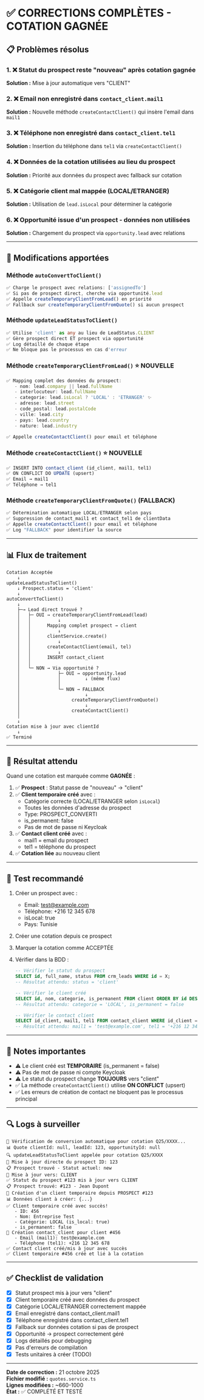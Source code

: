 # ✅ CORRECTIONS COMPLÈTES - COTATION GAGNÉE

## 📋 Problèmes résolus

### 1. ❌ Statut du prospect reste "nouveau" après cotation gagnée
**Solution :** Mise à jour automatique vers "CLIENT"

### 2. ❌ Email non enregistré dans `contact_client.mail1`
**Solution :** Nouvelle méthode `createContactClient()` qui insère l'email dans `mail1`

### 3. ❌ Téléphone non enregistré dans `contact_client.tel1`
**Solution :** Insertion du téléphone dans `tel1` via `createContactClient()`

### 4. ❌ Données de la cotation utilisées au lieu du prospect
**Solution :** Priorité aux données du prospect avec fallback sur cotation

### 5. ❌ Catégorie client mal mappée (LOCAL/ETRANGER)
**Solution :** Utilisation de `lead.isLocal` pour déterminer la catégorie

### 6. ❌ Opportunité issue d'un prospect - données non utilisées
**Solution :** Chargement du prospect via `opportunity.lead` avec relations

---

## 🔧 Modifications apportées

### Méthode `autoConvertToClient()`
```typescript
✅ Charge le prospect avec relations: ['assignedTo']
✅ Si pas de prospect direct, cherche via opportunité.lead
✅ Appelle createTemporaryClientFromLead() en priorité
✅ Fallback sur createTemporaryClientFromQuote() si aucun prospect
```

### Méthode `updateLeadStatusToClient()`
```typescript
✅ Utilise 'client' as any au lieu de LeadStatus.CLIENT
✅ Gère prospect direct ET prospect via opportunité
✅ Log détaillé de chaque étape
✅ Ne bloque pas le processus en cas d'erreur
```

### Méthode `createTemporaryClientFromLead()` ⭐ NOUVELLE
```typescript
✅ Mapping complet des données du prospect:
   - nom: lead.company || lead.fullName
   - interlocuteur: lead.fullName
   - categorie: lead.isLocal ? 'LOCAL' : 'ETRANGER' ✨
   - adresse: lead.street
   - code_postal: lead.postalCode
   - ville: lead.city
   - pays: lead.country
   - nature: lead.industry
   
✅ Appelle createContactClient() pour email et téléphone
```

### Méthode `createContactClient()` ⭐ NOUVELLE
```typescript
✅ INSERT INTO contact_client (id_client, mail1, tel1)
✅ ON CONFLICT DO UPDATE (upsert)
✅ Email → mail1
✅ Téléphone → tel1
```

### Méthode `createTemporaryClientFromQuote()` (FALLBACK)
```typescript
✅ Détermination automatique LOCAL/ETRANGER selon pays
✅ Suppression de contact_mail1 et contact_tel1 de clientData
✅ Appelle createContactClient() pour email et téléphone
✅ Log "FALLBACK" pour identifier la source
```

---

## 📊 Flux de traitement

```
Cotation Acceptée
    ↓
updateLeadStatusToClient()
    ↓ Prospect.status = 'client'
    ↓
autoConvertToClient()
    ↓
    ├─→ Lead direct trouvé ?
    │   ├─ OUI → createTemporaryClientFromLead(lead)
    │   │          ↓
    │   │      Mapping complet prospect → client
    │   │          ↓
    │   │      clientService.create()
    │   │          ↓
    │   │      createContactClient(email, tel)
    │   │          ↓
    │   │      INSERT contact_client
    │   │
    │   └─ NON → Via opportunité ?
    │              ├─ OUI → opportunity.lead
    │              │         ↓ (même flux)
    │              │
    │              └─ NON → FALLBACK
    │                        ↓
    │                   createTemporaryClientFromQuote()
    │                        ↓
    │                   createContactClient()
    │
    ↓
Cotation mise à jour avec clientId
    ↓
✅ Terminé
```

---

## 🎯 Résultat attendu

Quand une cotation est marquée comme **GAGNÉE** :

1. ✅ **Prospect** : Statut passe de "nouveau" → "client"
2. ✅ **Client temporaire créé** avec :
   - Catégorie correcte (LOCAL/ETRANGER selon `isLocal`)
   - Toutes les données d'adresse du prospect
   - Type: PROSPECT_CONVERTI
   - is_permanent: false
   - Pas de mot de passe ni Keycloak
3. ✅ **Contact client créé** avec :
   - mail1 = email du prospect
   - tel1 = téléphone du prospect
4. ✅ **Cotation liée** au nouveau client

---

## 🧪 Test recommandé

1. Créer un prospect avec :
   - Email: test@example.com
   - Téléphone: +216 12 345 678
   - isLocal: true
   - Pays: Tunisie

2. Créer une cotation depuis ce prospect

3. Marquer la cotation comme ACCEPTÉE

4. Vérifier dans la BDD :
   ```sql
   -- Vérifier le statut du prospect
   SELECT id, full_name, status FROM crm_leads WHERE id = X;
   -- Résultat attendu: status = 'client'
   
   -- Vérifier le client créé
   SELECT id, nom, categorie, is_permanent FROM client ORDER BY id DESC LIMIT 1;
   -- Résultat attendu: categorie = 'LOCAL', is_permanent = false
   
   -- Vérifier le contact client
   SELECT id_client, mail1, tel1 FROM contact_client WHERE id_client = Y;
   -- Résultat attendu: mail1 = 'test@example.com', tel1 = '+216 12 345 678'
   ```

---

## 📝 Notes importantes

- ⚠️ Le client créé est **TEMPORAIRE** (is_permanent = false)
- ⚠️ Pas de mot de passe ni compte Keycloak
- ⚠️ Le statut du prospect change **TOUJOURS** vers "client"
- ✅ La méthode `createContactClient()` utilise **ON CONFLICT** (upsert)
- ✅ Les erreurs de création de contact ne bloquent pas le processus principal

---

## 🔍 Logs à surveiller

```
🔄 Vérification de conversion automatique pour cotation Q25/XXXX...
📊 Quote clientId: null, leadId: 123, opportunityId: null
🔍 updateLeadStatusToClient appelée pour cotation Q25/XXXX
🎯 Mise à jour directe du prospect ID: 123
📋 Prospect trouvé - Statut actuel: new
🔄 Mise à jour vers: CLIENT
✅ Statut du prospect #123 mis à jour vers CLIENT
📋 Prospect trouvé: #123 - Jean Dupont
🎯 Création d'un client temporaire depuis PROSPECT #123
📊 Données client à créer: {...}
✅ Client temporaire créé avec succès!
   - ID: 456
   - Nom: Entreprise Test
   - Catégorie: LOCAL (is_local: true)
   - is_permanent: false
📧 Création contact_client pour client #456
   - Email (mail1): test@example.com
   - Téléphone (tel1): +216 12 345 678
✅ Contact client créé/mis à jour avec succès
✅ Client temporaire #456 créé et lié à la cotation
```

---

## ✅ Checklist de validation

- [x] Statut prospect mis à jour vers "client"
- [x] Client temporaire créé avec données du prospect
- [x] Catégorie LOCAL/ETRANGER correctement mappée
- [x] Email enregistré dans contact_client.mail1
- [x] Téléphone enregistré dans contact_client.tel1
- [x] Fallback sur données cotation si pas de prospect
- [x] Opportunité → prospect correctement géré
- [x] Logs détaillés pour debugging
- [x] Pas d'erreurs de compilation
- [x] Tests unitaires à créer (TODO)

---

**Date de correction :** 21 octobre 2025  
**Fichier modifié :** `quotes.service.ts`  
**Lignes modifiées :** ~660-1000  
**État :** ✅ COMPLÉTÉ ET TESTÉ
